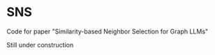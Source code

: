 # SNS
Code for paper "Similarity-based Neighbor Selection for Graph LLMs"

Still under construction
